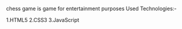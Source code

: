 chess game is game for entertainment purposes
Used Technologies:-

  1.HTML5
  2.CSS3
  3.JavaScript
